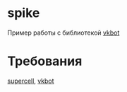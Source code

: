 # spike
Пример работы с библиотекой [vkbot](https://github.com/Rollylni/vkbot)

# Требования
[supercell](https://github.com/Rollylni/supercell), [vkbot](https://github.com/Rollylni/vkbot)
